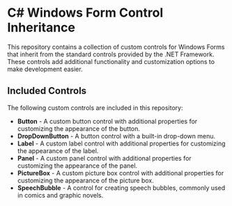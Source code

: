# C# Windows Form Control Inheritance

This repository contains a collection of custom controls for Windows Forms that inherit from the standard controls provided by the .NET Framework. These controls add additional functionality and customization options to make development easier.

## Included Controls

The following custom controls are included in this repository:

- **Button** - A custom button control with additional properties for customizing the appearance of the button.
- **DropDownButton** - A button control with a built-in drop-down menu.
- **Label** - A custom label control with additional properties for customizing the appearance of the label.
- **Panel** - A custom panel control with additional properties for customizing the appearance of the panel.
- **PictureBox** - A custom picture box control with additional properties for customizing the appearance of the picture box.
- **SpeechBubble** - A control for creating speech bubbles, commonly used in comics and graphic novels.
